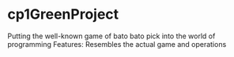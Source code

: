 # cp1GreenProject
Putting the well-known game of bato bato pick into the world of programming  Features: Resembles the actual game and operations
